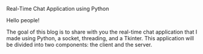 Real-Time Chat Application using Python

Hello people!

The goal of this blog is to share with you the real-time chat application that I made using Python, 
a socket, threading, and a Tkinter. This application will be divided into two components: the client and the server. 

